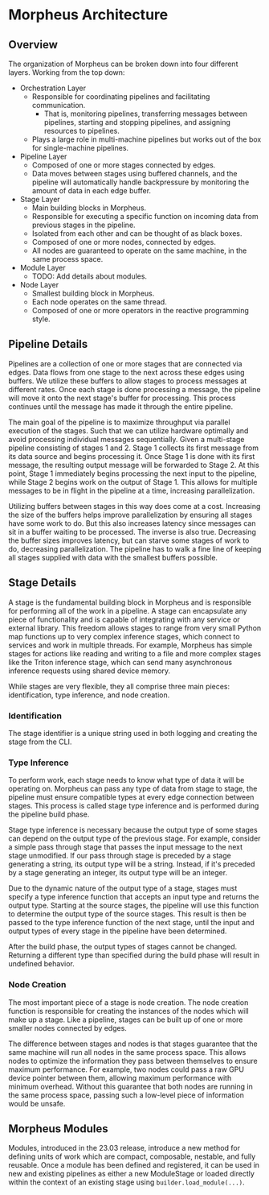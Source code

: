 <!--
SPDX-FileCopyrightText: Copyright (c) 2022-2024, NVIDIA CORPORATION & AFFILIATES. All rights reserved.
SPDX-License-Identifier: Apache-2.0

Licensed under the Apache License, Version 2.0 (the "License");
you may not use this file except in compliance with the License.
You may obtain a copy of the License at

http://www.apache.org/licenses/LICENSE-2.0

Unless required by applicable law or agreed to in writing, software
distributed under the License is distributed on an "AS IS" BASIS,
WITHOUT WARRANTIES OR CONDITIONS OF ANY KIND, either express or implied.
See the License for the specific language governing permissions and
limitations under the License.
-->

# Morpheus Architecture

## Overview

The organization of Morpheus can be broken down into four different layers. Working from the top down:

* Orchestration Layer
    * Responsible for coordinating pipelines and facilitating communication.
        * That is, monitoring pipelines, transferring messages between pipelines, starting and stopping pipelines,
          and assigning resources to pipelines.
    * Plays a large role in multi-machine pipelines but works out of the box for single-machine pipelines.
* Pipeline Layer
    * Composed of one or more stages connected by edges.
    * Data moves between stages using buffered channels, and the pipeline will automatically handle backpressure by
      monitoring the amount of data in each edge buffer.
* Stage Layer
    * Main building blocks in Morpheus.
    * Responsible for executing a specific function on incoming data from previous stages in the pipeline.
    * Isolated from each other and can be thought of as black boxes.
    * Composed of one or more nodes, connected by edges.
    * All nodes are guaranteed to operate on the same machine, in the same process space.
* Module Layer
    * TODO: Add details about modules.
* Node Layer
    * Smallest building block in Morpheus.
    * Each node operates on the same thread.
    * Composed of one or more operators in the reactive programming style.

## Pipeline Details

Pipelines are a collection of one or more stages that are connected via edges. Data flows from one stage to the next across these edges using buffers. We utilize these buffers to allow stages to process messages at different rates. Once each stage is done processing a message, the pipeline will move it onto the next stage's buffer for processing. This process continues until the message has made it through the entire pipeline.

The main goal of the pipeline is to maximize throughput via parallel execution of the stages. Such that we can utilize hardware optimally and avoid processing individual messages sequentially. Given a multi-stage pipeline consisting of stages 1 and 2. Stage 1 collects its first message from its data source and begins processing it. Once Stage 1 is done with its first message, the resulting output message will be forwarded to Stage 2. At this point, Stage 1 immediately begins processing the next input to the pipeline, while Stage 2 begins work on the output of Stage 1. This allows for multiple messages to be in flight in the pipeline at a time, increasing parallelization.

Utilizing buffers between stages in this way does come at a cost. Increasing the size of the buffers helps improve parallelization by ensuring all stages have some work to do. But this also increases latency since messages can sit in a buffer waiting to be processed. The inverse is also true. Decreasing the buffer sizes improves latency, but can starve some stages of work to do, decreasing parallelization. The pipeline has to walk a fine line of keeping all stages supplied with data with the smallest buffers possible.

## Stage Details

A stage is the fundamental building block in Morpheus and is responsible for performing all of the work in a pipeline. A stage can encapsulate any piece of functionality and is capable of integrating with any service or external library. This freedom allows stages to range from very small Python map functions up to very complex inference stages, which connect to services and work in multiple threads. For example, Morpheus has simple stages for actions like reading and writing to a file and more complex stages like the Triton inference stage, which can send many asynchronous inference requests using shared device memory.

While stages are very flexible, they all comprise three main pieces: identification, type inference, and node creation.

### Identification

The stage identifier is a unique string used in both logging and creating the stage from the CLI.

### Type Inference

To perform work, each stage needs to know what type of data it will be operating on. Morpheus can pass any type of data from stage to stage, the pipeline must ensure compatible types at every edge connection between stages. This process is called stage type inference and is performed during the pipeline build phase.

Stage type inference is necessary because the output type of some stages can depend on the output type of the previous stage. For example, consider a simple pass through stage that passes the input message to the next stage unmodified. If our pass through stage is preceded by a stage generating a string, its output type will be a string. Instead, if it's preceded by a stage generating an integer, its output type will be an integer.

Due to the dynamic nature of the output type of a stage, stages must specify a type inference function that accepts an input type and returns the output type. Starting at the source stages, the pipeline will use this function to determine the output type of the source stages. This result is then be passed to the type inference function of the next stage, until the input and output types of every stage in the pipeline have been determined.

After the build phase, the output types of stages cannot be changed. Returning a different type than specified during the build phase will result in undefined behavior.

### Node Creation

The most important piece of a stage is node creation. The node creation function is responsible for creating the instances of the nodes which will make up a stage. Like a pipeline, stages can be built up of one or more smaller nodes connected by edges.

The difference between stages and nodes is that stages guarantee that the same machine will run all nodes in the same process space. This allows nodes to optimize the information they pass between themselves to ensure maximum performance. For example, two nodes could pass a raw GPU device pointer between them, allowing maximum performance with minimum overhead. Without this guarantee that both nodes are running in the same process space, passing such a low-level piece of information would be unsafe.

## Morpheus Modules

Modules, introduced in the 23.03 release, introduce a new method for defining units of work which are compact, composable, nestable, and fully reusable. Once a module has been defined and registered, it can be used in new and existing pipelines as either a new ModuleStage or loaded directly within the context of an existing stage using `builder.load_module(...)`.
